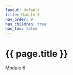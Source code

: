 ```yaml
---
layout: default
title: Module 6
nav_order: 9
has_children: true
has_toc: false
---
```

# {{ page.title }}

Module 6
